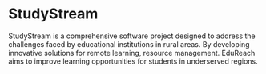 # StudyStream
StudyStream is a comprehensive software project designed to address the challenges faced by educational institutions in rural areas. By developing innovative solutions for remote learning, resource management. EduReach aims to improve learning opportunities for students in underserved regions.
